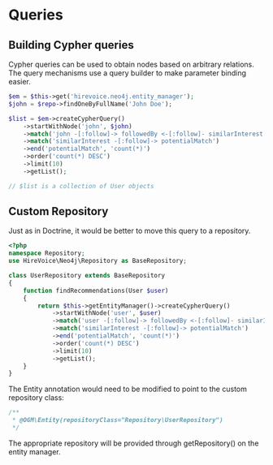 # Queries

## Building Cypher queries

Cypher queries can be used to obtain nodes based on arbitrary relations. The query mechanisms
use a query builder to make parameter binding easier.
```php
$em = $this->get('hirevoice.neo4j.entity_manager');
$john = $repo->findOneByFullName('John Doe');

$list = $em->createCypherQuery()
    ->startWithNode('john', $john)
    ->match('john -[:follow]-> followedBy <-[:follow]- similarInterest')
    ->match('similarInterest -[:follow]-> potentialMatch')
    ->end('potentialMatch', 'count(*)')
    ->order('count(*) DESC')
    ->limit(10)
    ->getList();

// $list is a collection of User objects
```

## Custom Repository
Just as in Doctrine, it would be better to move this query to a repository.

```php
<?php
namespace Repository;
use HireVoice\Neo4j\Repository as BaseRepository;

class UserRepository extends BaseRepository
{
    function findRecommendations(User $user)
    {
        return $this->getEntityManager()->createCypherQuery()
            ->startWithNode('user', $user)
            ->match('user -[:follow]-> followedBy <-[:follow]- similarInterest')
            ->match('similarInterest -[:follow]-> potentialMatch')
            ->end('potentialMatch', 'count(*)')
            ->order('count(*) DESC')
            ->limit(10)
            ->getList();
    }
}
```

The Entity annotation would need to be modified to point to the custom repository class:
```php
/**
 * @OGM\Entity(repositoryClass="Repository\UserRepository")
 */
```

The appropriate repository will be provided through getRepository() on the entity manager.
